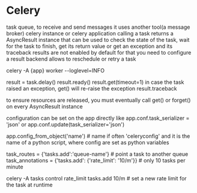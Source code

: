 # Celery
task queue, to receive and send messages it uses another tool(a message broker)
celery instance or celery application
calling a task returns a  AsyncResult instance that can be used to check the state of the task, wait for the task to finish, get its return value or get an exception and its traceback
results are not enabled by default for that you need to configure a result backend
allows to reschedule or retry a task

celery -A {app} worker --loglevel=INFO

result = task.delay()
result.ready()
result.get(timeout=1)
    in case the task raised an exception, get() will re-raise the exception
result.traceback

to ensure resources are released, you must eventually call get() or forget() on every AsyncResult instance

configuration can be set on the app directly like app.conf.task_serializer = 'json' or app.conf.update(task_serializer='json')

app.config_from_object('name')  # name if often 'celeryconfig' and it is the name of a python script, where config are set as python variables

task_routes = {'tasks.add':'queue-name'}  # point a task to another queue
task_annotations = {'tasks.add': {'rate_limit': '10/m'}}  # only 10 tasks per minute

celery -A tasks control rate_limit tasks.add 10/m  # set a new rate limit for the task at runtime